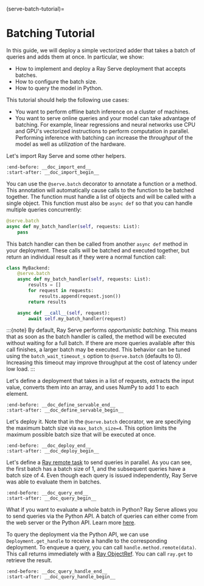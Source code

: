(serve-batch-tutorial)=

# Batching Tutorial

In this guide, we will deploy a simple vectorized adder that takes
a batch of queries and adds them at once. In particular, we show:

- How to implement and deploy a Ray Serve deployment that accepts batches.
- How to configure the batch size.
- How to query the model in Python.

This tutorial should help the following use cases:

- You want to perform offline batch inference on a cluster of machines.
- You want to serve online queries and your model can take advantage of batching.
  For example, linear regressions and neural networks use CPU and GPU's
  vectorized instructions to perform computation in parallel. Performing
  inference with batching can increase the *throughput* of the model as well as
  *utilization* of the hardware.

Let's import Ray Serve and some other helpers.

```{literalinclude} ../../../../python/ray/serve/examples/doc/tutorial_batch.py
:end-before: __doc_import_end__
:start-after: __doc_import_begin__
```

You can use the `@serve.batch` decorator to annotate a function or a method.
This annotation will automatically cause calls to the function to be batched together.
The function must handle a list of objects and will be called with a single object.
This function must also be `async def` so that you can handle multiple queries concurrently:

```python
@serve.batch
async def my_batch_handler(self, requests: List):
    pass
```

This batch handler can then be called from another `async def` method in your deployment.
These calls will be batched and executed together, but return an individual result as if
they were a normal function call:

```python
class MyBackend:
    @serve.batch
    async def my_batch_handler(self, requests: List):
        results = []
        for request in requests:
            results.append(request.json())
        return results

    async def __call__(self, request):
        await self.my_batch_handler(request)
```

:::{note}
By default, Ray Serve performs *opportunistic batching*. This means that as
soon as the batch handler is called, the method will be executed without
waiting for a full batch. If there are more queries available after this call
finishes, a larger batch may be executed. This behavior can be tuned using the
`batch_wait_timeout_s` option to `@serve.batch` (defaults to 0). Increasing this
timeout may improve throughput at the cost of latency under low load.
:::

Let's define a deployment that takes in a list of requests, extracts the input value,
converts them into an array, and uses NumPy to add 1 to each element.

```{literalinclude} ../../../../python/ray/serve/examples/doc/tutorial_batch.py
:end-before: __doc_define_servable_end__
:start-after: __doc_define_servable_begin__
```

Let's deploy it. Note that in the `@serve.batch` decorator, we are specifying
the maximum batch size via `max_batch_size=4`. This option limits
the maximum possible batch size that will be executed at once.

```{literalinclude} ../../../../python/ray/serve/examples/doc/tutorial_batch.py
:end-before: __doc_deploy_end__
:start-after: __doc_deploy_begin__
```

Let's define a [Ray remote task](ray-remote-functions) to send queries in
parallel. As you can see, the first batch has a batch size of 1, and the subsequent
queries have a batch size of 4. Even though each query is issued independently,
Ray Serve was able to evaluate them in batches.

```{literalinclude} ../../../../python/ray/serve/examples/doc/tutorial_batch.py
:end-before: __doc_query_end__
:start-after: __doc_query_begin__
```

What if you want to evaluate a whole batch in Python? Ray Serve allows you to send
queries via the Python API. A batch of queries can either come from the web server
or the Python API. Learn more [here](serve-handle-explainer).

To query the deployment via the Python API, we can use `Deployment.get_handle` to receive
a handle to the corresponding deployment. To enqueue a query, you can call
`handle.method.remote(data)`. This call returns immediately
with a [Ray ObjectRef](ray-object-refs). You can call `ray.get` to retrieve
the result.

```{literalinclude} ../../../../python/ray/serve/examples/doc/tutorial_batch.py
:end-before: __doc_query_handle_end__
:start-after: __doc_query_handle_begin__
```
